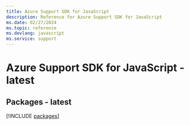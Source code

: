 ```yaml
---
title: Azure Support SDK for JavaScript
description: Reference for Azure Support SDK for JavaScript
ms.date: 02/27/2024
ms.topic: reference
ms.devlang: javascript
ms.service: support
---
```

# Azure Support SDK for JavaScript - latest
## Packages - latest
[!INCLUDE [packages](support-index.md)]